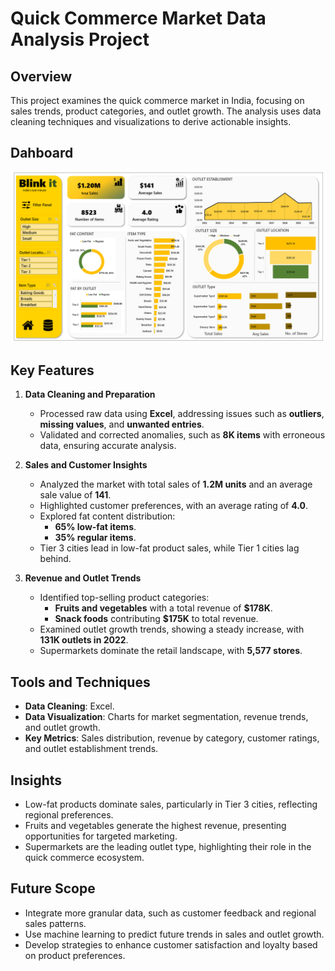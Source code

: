 # Quick Commerce Market Data Analysis Project

## Overview
This project examines the quick commerce market in India, focusing on sales trends, product categories, and outlet growth. The analysis uses data cleaning techniques and visualizations to derive actionable insights.

## Dahboard 
![Dashboard](Screenshot-dashboard.png)

## Key Features

1. **Data Cleaning and Preparation**  
   - Processed raw data using **Excel**, addressing issues such as **outliers**, **missing values**, and **unwanted entries**.  
   - Validated and corrected anomalies, such as **8K items** with erroneous data, ensuring accurate analysis.

2. **Sales and Customer Insights**  
   - Analyzed the market with total sales of **1.2M units** and an average sale value of **141**.  
   - Highlighted customer preferences, with an average rating of **4.0**.  
   - Explored fat content distribution:  
     - **65% low-fat items**.  
     - **35% regular items**.  
   - Tier 3 cities lead in low-fat product sales, while Tier 1 cities lag behind.

3. **Revenue and Outlet Trends**  
   - Identified top-selling product categories:  
     - **Fruits and vegetables** with a total revenue of **$178K**.  
     - **Snack foods** contributing **$175K** to total revenue.  
   - Examined outlet growth trends, showing a steady increase, with **131K outlets in 2022**.  
   - Supermarkets dominate the retail landscape, with **5,577 stores**.

## Tools and Techniques
- **Data Cleaning**: Excel.  
- **Data Visualization**: Charts for market segmentation, revenue trends, and outlet growth.  
- **Key Metrics**: Sales distribution, revenue by category, customer ratings, and outlet establishment trends.

## Insights
- Low-fat products dominate sales, particularly in Tier 3 cities, reflecting regional preferences.  
- Fruits and vegetables generate the highest revenue, presenting opportunities for targeted marketing.  
- Supermarkets are the leading outlet type, highlighting their role in the quick commerce ecosystem.

## Future Scope
- Integrate more granular data, such as customer feedback and regional sales patterns.  
- Use machine learning to predict future trends in sales and outlet growth.  
- Develop strategies to enhance customer satisfaction and loyalty based on product preferences.
